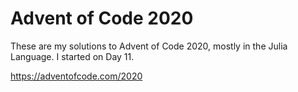 # Advent of Code 2020

These are my solutions to Advent of Code 2020, mostly in the Julia Language. I started on Day 11.

https://adventofcode.com/2020
